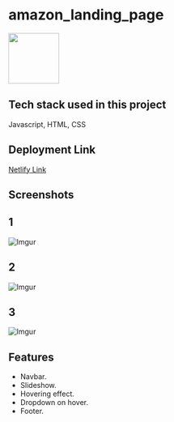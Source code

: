 # amazon_landing_page


<img src="https://d24v5oonnj2ncn.cloudfront.net/wp-content/uploads/2018/10/16030301/Amazon-Logo-Black.jpg" height="100"/>

## Tech stack used in this project

Javascript, HTML, CSS


## Deployment Link
<a href="https://amazonlandingpage.netlify.app">Netlify Link</a>
## Screenshots
## 1
![Imgur](https://i.imgur.com/iNfO0Dd.png)

## 2
![Imgur](https://i.imgur.com/bWrEWyy.png)

## 3
![Imgur](https://i.imgur.com/ATlPltU.png)




## Features

- Navbar.
- Slideshow.
- Hovering effect.
- Dropdown on hover.
- Footer.
